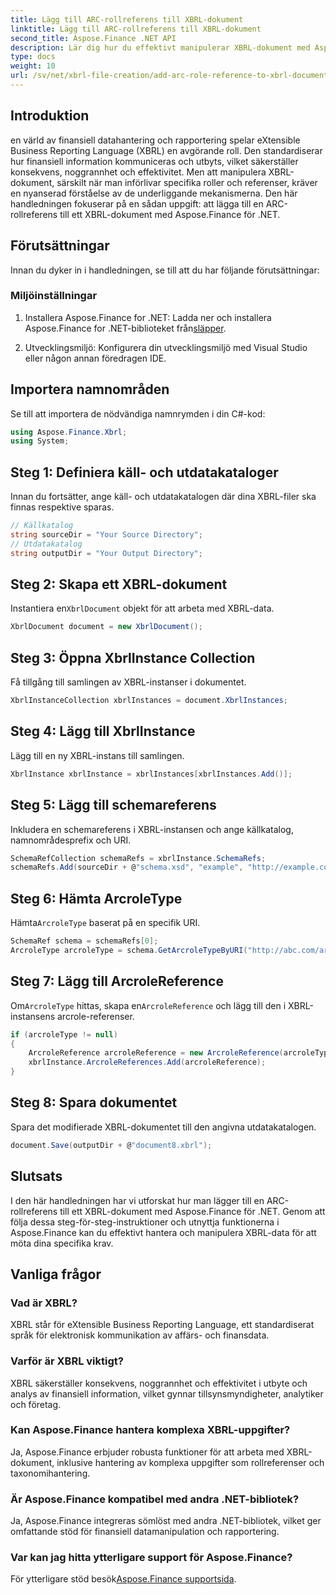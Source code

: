 ```yaml
---
title: Lägg till ARC-rollreferens till XBRL-dokument
linktitle: Lägg till ARC-rollreferens till XBRL-dokument
second_title: Aspose.Finance .NET API
description: Lär dig hur du effektivt manipulerar XBRL-dokument med Aspose.Finance för .NET. Lägg till ARC-rollreferenser utan ansträngning med steg-för-steg-vägledning.
type: docs
weight: 10
url: /sv/net/xbrl-file-creation/add-arc-role-reference-to-xbrl-document/
---
```

## Introduktion
en värld av finansiell datahantering och rapportering spelar eXtensible Business Reporting Language (XBRL) en avgörande roll. Den standardiserar hur finansiell information kommuniceras och utbyts, vilket säkerställer konsekvens, noggrannhet och effektivitet. Men att manipulera XBRL-dokument, särskilt när man införlivar specifika roller och referenser, kräver en nyanserad förståelse av de underliggande mekanismerna. Den här handledningen fokuserar på en sådan uppgift: att lägga till en ARC-rollreferens till ett XBRL-dokument med Aspose.Finance för .NET.
## Förutsättningar
Innan du dyker in i handledningen, se till att du har följande förutsättningar:
### Miljöinställningar
1.  Installera Aspose.Finance for .NET: Ladda ner och installera Aspose.Finance for .NET-biblioteket från[släpper](https://releases.aspose.com/finance/net/).
   
2. Utvecklingsmiljö: Konfigurera din utvecklingsmiljö med Visual Studio eller någon annan föredragen IDE.
## Importera namnområden
Se till att importera de nödvändiga namnrymden i din C#-kod:
```csharp
using Aspose.Finance.Xbrl;
using System;
```
## Steg 1: Definiera käll- och utdatakataloger
Innan du fortsätter, ange käll- och utdatakatalogen där dina XBRL-filer ska finnas respektive sparas.
```csharp
// Källkatalog
string sourceDir = "Your Source Directory";
// Utdatakatalog
string outputDir = "Your Output Directory";
```
## Steg 2: Skapa ett XBRL-dokument
 Instantiera en`XbrlDocument` objekt för att arbeta med XBRL-data.
```csharp
XbrlDocument document = new XbrlDocument();
```
## Steg 3: Öppna XbrlInstance Collection
Få tillgång till samlingen av XBRL-instanser i dokumentet.
```csharp
XbrlInstanceCollection xbrlInstances = document.XbrlInstances;
```
## Steg 4: Lägg till XbrlInstance
Lägg till en ny XBRL-instans till samlingen.
```csharp
XbrlInstance xbrlInstance = xbrlInstances[xbrlInstances.Add()];
```
## Steg 5: Lägg till schemareferens
Inkludera en schemareferens i XBRL-instansen och ange källkatalog, namnområdesprefix och URI.
```csharp
SchemaRefCollection schemaRefs = xbrlInstance.SchemaRefs;
schemaRefs.Add(sourceDir + @"schema.xsd", "example", "http://example.com/xbrl/taxonomi");
```
## Steg 6: Hämta ArcroleType
 Hämta`ArcroleType` baserat på en specifik URI.
```csharp
SchemaRef schema = schemaRefs[0];
ArcroleType arcroleType = schema.GetArcroleTypeByURI("http://abc.com/arcrole/footnote-test");
```
## Steg 7: Lägg till ArcroleReference
 Om`ArcroleType` hittas, skapa en`ArcroleReference` och lägg till den i XBRL-instansens arcrole-referenser.
```csharp
if (arcroleType != null)
{
    ArcroleReference arcroleReference = new ArcroleReference(arcroleType);
    xbrlInstance.ArcroleReferences.Add(arcroleReference);
}
```
## Steg 8: Spara dokumentet
Spara det modifierade XBRL-dokumentet till den angivna utdatakatalogen.
```csharp
document.Save(outputDir + @"document8.xbrl");
```
## Slutsats
I den här handledningen har vi utforskat hur man lägger till en ARC-rollreferens till ett XBRL-dokument med Aspose.Finance för .NET. Genom att följa dessa steg-för-steg-instruktioner och utnyttja funktionerna i Aspose.Finance kan du effektivt hantera och manipulera XBRL-data för att möta dina specifika krav.
## Vanliga frågor
### Vad är XBRL?
XBRL står för eXtensible Business Reporting Language, ett standardiserat språk för elektronisk kommunikation av affärs- och finansdata.
### Varför är XBRL viktigt?
XBRL säkerställer konsekvens, noggrannhet och effektivitet i utbyte och analys av finansiell information, vilket gynnar tillsynsmyndigheter, analytiker och företag.
### Kan Aspose.Finance hantera komplexa XBRL-uppgifter?
Ja, Aspose.Finance erbjuder robusta funktioner för att arbeta med XBRL-dokument, inklusive hantering av komplexa uppgifter som rollreferenser och taxonomihantering.
### Är Aspose.Finance kompatibel med andra .NET-bibliotek?
Ja, Aspose.Finance integreras sömlöst med andra .NET-bibliotek, vilket ger omfattande stöd för finansiell datamanipulation och rapportering.
### Var kan jag hitta ytterligare support för Aspose.Finance?
 För ytterligare stöd besök[Aspose.Finance supportsida](https://forum.aspose.com/c/finance/43).